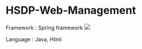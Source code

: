 # HSDP-Web-Management
<p>Framework : Spring framework <img src="https://img.shields.io/badge/SpringBoot-6DB33F?style=flat&logo=SpringBoot&logoColor=white"/></p>
<p>Language : Java, Html</p>
